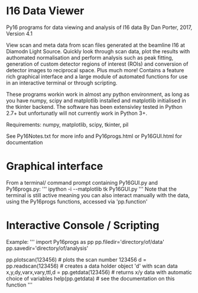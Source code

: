 # I16 Data Viewer
Py16 programs for data viewing and analysis of I16 data
By Dan Porter, 2017, Version 4.1

View scan and meta data from scan files generated at the beamline I16 at Diamodn Light Source. Quickly look through scan data, plot the results with authomated normalisation and perform analysis such as peak fitting, generation of custom detector regions of interest (ROIs) and conversion of detector images to reciprocal space. Plus much more! Contains a feature rich graphical interface and a large module of automated functions for use in an interactive terminal or through scripting.

These programs workin work in almost any python environment, as long as you have numpy, scipy and matplotlib installed and matplotlib initialised in the tkinter backend. The software has been extensivley tested in Python 2.7+ but unfortunatly will not currently work in Python 3+.

Requirements: numpy, matplotlib, scipy, tkinter, pil

See Py16Notes.txt for more info and Py16progs.html or Py16GUI.html for documentation

# Graphical interface
From a terminal/ command prompt containing Py16GUI.py and Py16progs.py:
'''
ipython -i --matplotlib tk Py16GUI.py
'''
Note that the terminal is still active meaning you can also interact manually with the data, using the Py16progs functions, accessed via 'pp.function'


# Interactive Console / Scripting
Example:
'''
import Py16progs as pp
pp.filedir='directory/of/data'
pp.savedir='directory/of/analysis'

pp.plotscan(123456) # plots the scan number 123456
d = pp.readscan(123456) # creates a data holder object 'd' with scan data
x,y,dy,varx,vary,ttl,d = pp.getdata(123456) # returns x/y data with automatic choice of variables
help(pp.getdata) # see the documentation on this function
'''
